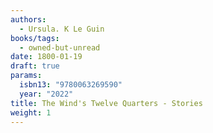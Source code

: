```yaml
---
authors:
  - Ursula. K Le Guin
books/tags:
  - owned-but-unread
date: 1800-01-19
draft: true
params:
  isbn13: "9780063269590"
  year: "2022"
title: The Wind's Twelve Quarters - Stories
weight: 1
---
```


<!--more-->

